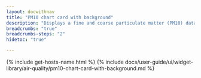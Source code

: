 ```yaml
---
layout: docwithnav
title: "PM10 chart card with background"
description: "Displays a fine and coarse particulate matter (PM10) data by combining the latest and aggregated values with the background image and optional simplified chart."
breadcrumbs: "true"
breadcrumbs-steps: "2"
hidetoc: "true"

---
```

{% include get-hosts-name.html %}
{% include docs/user-guide/ui/widget-library/air-quality/pm10-chart-card-with-background.md %}
